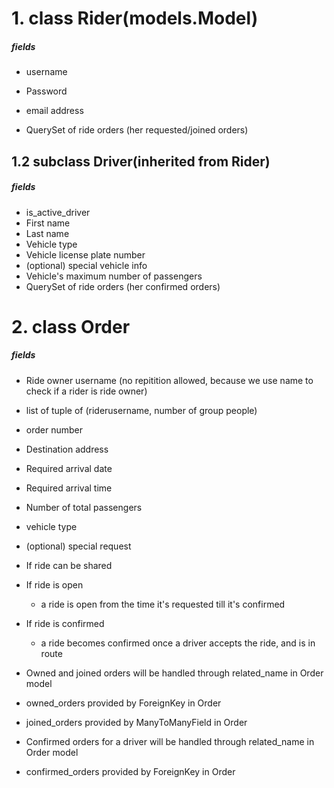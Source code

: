 # 1. class Rider(models.Model)

##### fields

- username
- Password
- email address

- QuerySet of ride orders (her requested/joined orders)

## 1.2 subclass Driver(inherited from Rider)

##### fields

- is_active_driver
- First name
- Last name
- Vehicle type
- Vehicle license plate number
- (optional) special vehicle info
- Vehicle's maximum number of passengers
- QuerySet of ride orders (her confirmed orders)

# 2. class Order

##### fields

- Ride owner username (no repitition allowed, because we use name to check if a rider is ride owner)
- list of tuple of (riderusername, number of group people)
- order number
- Destination address
- Required arrival date
- Required arrival time
- Number of total passengers
- vehicle type
- (optional) special request
- If ride can be shared
- If ride is open
  - a ride is open from the time it's requested till it's confirmed
- If ride is confirmed
  - a ride becomes confirmed once a driver accepts the ride, and is in route



- Owned and joined orders will be handled through related_name in Order model    
- owned_orders provided by ForeignKey in Order    
- joined_orders provided by ManyToManyField in Order



- Confirmed orders for a driver will be handled through related_name in Order model  
- confirmed_orders provided by ForeignKey in Order